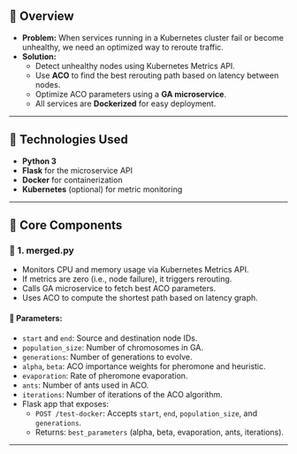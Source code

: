 ## 🚀 Overview

- **Problem:** When services running in a Kubernetes cluster fail or become unhealthy, we need an optimized way to reroute traffic.
- **Solution:**
  - Detect unhealthy nodes using Kubernetes Metrics API.
  - Use **ACO** to find the best rerouting path based on latency between nodes.
  - Optimize ACO parameters using a **GA microservice**.
  - All services are **Dockerized** for easy deployment.


---

## 🔧 Technologies Used

- **Python 3**
- **Flask** for the microservice API
- **Docker** for containerization
- **Kubernetes** (optional) for metric monitoring

---

## 🧠 Core Components

### 📌 1. merged.py

- Monitors CPU and memory usage via Kubernetes Metrics API.
- If metrics are zero (i.e., node failure), it triggers rerouting.
- Calls GA microservice to fetch best ACO parameters.
- Uses ACO to compute the shortest path based on latency graph.

#### 🧮 Parameters:
- `start` and `end`: Source and destination node IDs.
- `population_size`: Number of chromosomes in GA.
- `generations`: Number of generations to evolve.
- `alpha`, `beta`: ACO importance weights for pheromone and heuristic.
- `evaporation`: Rate of pheromone evaporation.
- `ants`: Number of ants used in ACO.
- `iterations`: Number of iterations of the ACO algorithm.
- Flask app that exposes:
  - `POST /test-docker`: Accepts `start`, `end`, `population_size`, and `generations`.
  - Returns: `best_parameters` (alpha, beta, evaporation, ants, iterations).

---

